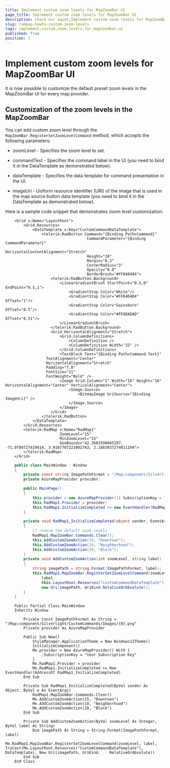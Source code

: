 ```yaml
---
title: Implement custom zoom levels for MapZoomBar UI
page_title: Implement custom zoom levels for MapZoomBar UI
description: Check our &quot;Implement custom zoom levels for MapZoomBar UI&quot; documentation article for the RadMap control.
slug: radmap-howto-custom-zoom-levels
tags: implement,custom,zoom,levels,for,mapzoombar,ui
published: True
position: 2
---
```


# Implement custom zoom levels for MapZoomBar UI

It is now possible to customize the default preset zoom levels in the MapZoomBar UI for every map provider.

## Customization of the zoom levels in the MapZoomBar

You can add custom zoom level through the `MapZoomBar.RegisterSetZoomLevelCommand` method, which accepts the following parameters:

* zoomLevel - Specifies the zoom level to set.

* commandText - Specifies the command label in the UI (you need to bind it in the DataTemplate as demonstrated below).

* dataTemplate - Specifies the data template for command presentation in the UI.

* imageUri - Uniform resource identifier (URI) of the image that is used in the map source button data template (you need to bind it in the DataTemplate as demonstrated below).

Here is a sample code snippet that demonstrates zoom level customization:


```XAML
	<Grid x:Name="LayoutRoot">
	    <Grid.Resources>
	        <DataTemplate x:Key="CustomCommandDataTemplate">
	            <telerik:RadButton Command="{Binding Path=Command}"
	                                CommandParameter="{Binding CommandParameter}"
	                                HorizontalContentAlignment="Stretch"
	                                Height="26"
	                                Margin="0,3"
	                                CornerRadius="3"
	                                Opacity="0.8"
	                                BorderBrush="#FF848484">
	                <telerik:RadButton.Background>
	                    <LinearGradientBrush StartPoint="0.5,0" EndPoint="0.5,1">
	                        <GradientStop Color="White"/>
	                        <GradientStop Color="#FFD4D4D4" Offset="1"/>
	                        <GradientStop Color="Gainsboro" Offset="0.5"/>
	                        <GradientStop Color="#FFADADAD" Offset="0.51"/>
	                    </LinearGradientBrush>
	                </telerik:RadButton.Background>
	                <Grid HorizontalAlignment="Stretch">
	                    <Grid.ColumnDefinitions>
	                        <ColumnDefinition />
	                        <ColumnDefinition Width="32" />
	                    </Grid.ColumnDefinitions>
	                    <TextBlock Text="{Binding Path=Command.Text}"
	              TextAlignment="Center" 
	              HorizontalAlignment="Stretch" 
	              Padding="7,0"
	              FontSize="11" 
	              FontWeight="Bold" />
	                    <Image Grid.Column="1" Width="16" Height="16" HorizontalAlignment="Center" VerticalAlignment="Center">
	                        <Image.Source>
	                            <BitmapImage UriSource="{Binding ImageUri}" />
	                        </Image.Source>
	                    </Image>
	                </Grid>
	            </telerik:RadButton>
	        </DataTemplate>
	    </Grid.Resources>
	    <telerik:RadMap x:Name="RadMap1" 
	                    ZoomLevel="15"
	                    MinZoomLevel="15"
	                    GeoBounds="42.3683598045287, -71.0789727419614, 3.9167707221002743, 2.1883037274811104">
	    </telerik:RadMap>
	</Grid>
```


```C#
	public class MainWindow : Window
	{
		private const string ImagePathFormat = "/Map;component/Silverlight/CustomCommands/Images/{0}.png";
		private AzureMapProvider provider;

		public MainPage()
		{
		    this.provider = new AzureMapProvider(){ SubscriptionKey = "Your Subscription Key" };
		    this.RadMap1.Provider = provider;
		    this.RadMap1.InitializeCompleted += new EventHandler(RadMap1_InitializeCompleted);
		}

		private void RadMap1_InitializeCompleted(object sender, EventArgs e)
		{
		    // remove the default zoom levels
		    RadMap1.MapZoomBar.Commands.Clear();
		    this.AddCustomZoomAction(15, "Downtown");
		    this.AddCustomZoomAction(18, "Neighborhood");
		    this.AddCustomZoomAction(20, "Block");
		}
		private void AddCustomZoomAction(int zoomLevel, string label)
		{
		    string imagePath = string.Format(ImagePathFormat, label);
		    this.RadMap1.MapZoomBar.RegisterSetZoomLevelCommand(zoomLevel,
		        label,
		        this.LayoutRoot.Resources["CustomCommandDataTemplate"] as DataTemplate,
		        new Uri(imagePath, UriKind.RelativeOrAbsolute));
		}
	}
```
```VB.NET
	Public Partial Class MainWindow
    Inherits Window

    	Private Const ImagePathFormat As String = "/Map;component/Silverlight/CustomCommands/Images/{0}.png"
    	Private provider As AzureMapProvider
	
    	Public Sub New()
    	    StyleManager.ApplicationTheme = New Windows11Theme()
    	    InitializeComponent()
    	    Me.provider = New AzureMapProvider() With {
    	        .SubscriptionKey = "Your Subscription Key"
    	    }
    	    Me.RadMap1.Provider = provider
    	    Me.RadMap1.InitializeCompleted += New EventHandler(AddressOf RadMap1_InitializeCompleted)
    	End Sub
	
    	Private Sub RadMap1_InitializeCompleted(ByVal sender As Object, ByVal e As EventArgs)
    	    RadMap1.MapZoomBar.Commands.Clear()
    	    Me.AddCustomZoomAction(15, "Downtown")
    	    Me.AddCustomZoomAction(18, "Neighborhood")
    	    Me.AddCustomZoomAction(20, "Block")
    	End Sub
	
    	Private Sub AddCustomZoomAction(ByVal zoomLevel As Integer, ByVal label As String)
    	    Dim imagePath As String = String.Format(ImagePathFormat, label)
    	    Me.RadMap1.MapZoomBar.RegisterSetZoomLevelCommand(zoomLevel, label, TryCast(Me.LayoutRoot.Resources("CustomCommandDataTemplate"), DataTemplate), New Uri(imagePath, UriKind.	RelativeOrAbsolute))
    	End Sub
	End Class
```